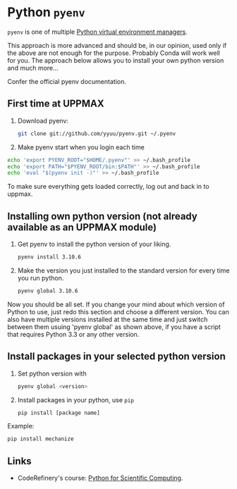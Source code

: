# Python `pyenv`

`pyenv` is one of multiple
[Python virtual environment managers](python_virtual_environments.md).

This approach is more advanced and should be, in our opinion, used only if the
above are not enough for the purpose. Probably Conda will work well for you.
The approach below allows you to install your own python version and much more…

Confer the official pyenv documentation.

## First time at UPPMAX

1. Download pyenv:

    ```bash
    git clone git://github.com/yyuu/pyenv.git ~/.pyenv
    ```

1. Make pyenv start when you login each time

```bash
echo 'export PYENV_ROOT="$HOME/.pyenv"' >> ~/.bash_profile
echo 'export PATH="$PYENV_ROOT/bin:$PATH"' >> ~/.bash_profile
echo 'eval "$(pyenv init -)"' >> ~/.bash_profile
```

To make sure everything gets loaded correctly, log out and back in to uppmax.

## Installing own python version (not already available as an UPPMAX module)

1. Get pyenv to install the python version of your liking.

    ```bash
    pyenv install 3.10.6
    ```

1. Make the version you just installed to the standard version for every time you run python.

    ```bash
    pyenv global 3.10.6
    ```

Now you should be all set. If you change your mind about which version of
Python to use, just redo this section and choose a different version. You can
also have multiple versions installed at the same time and just switch between
them usuing 'pyenv global' as shown above, if you have a script that requires
Python 3.3 or any other version.

## Install packages in your selected python version

1. Set python version with

    ```bash
    pyenv global <version>
    ```

1. Install packages in your python, use `pip`

    ```bash
    pip install [package name]
    ```

Example:

```bash
pip install mechanize
```

## Links

- CodeRefinery's course: [Python for Scientific Computing](https://aaltoscicomp.github.io/python-for-scicomp/).
